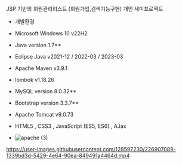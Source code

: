 JSP 기반의 회원관리리스트 (회원가입,검색기능구현) 개인 세미프로젝트 

- 개발환경 
- Microsoft Windows 10 v22H2
- Java version 1.7**
- Eclipse Java v2021-12 / 2022-03 / 2023-03
- Apache Maven v3.9.1
- lombok v1.18.26
- MySQL version 8.0.32**
- Bootstrap version 3.3.7**
- Apache Tomcat v9.0.73
- HTML5 , CSS3 , JavaScript (ES5, ES6) , AJax


- ![apache (3)](https://user-images.githubusercontent.com/128597230/227868550-863178d6-b288-4cff-9904-622272ee2018.png)


https://user-images.githubusercontent.com/128597230/226907089-1339bd3d-5429-4e64-90ea-849491a4464d.mp4

